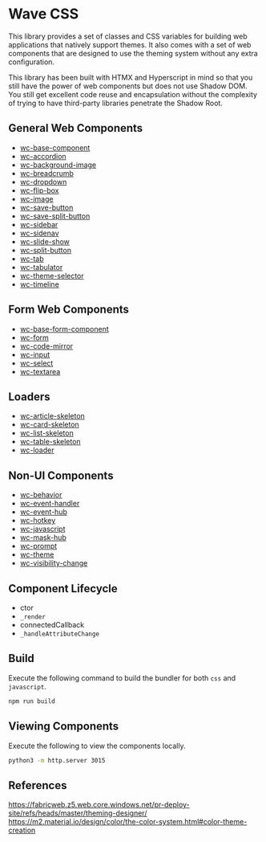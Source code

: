 # Wave CSS
This library provides a set of classes and CSS variables for building web applications that natively support themes. It also comes with a set of web components that are designed to use the theming system without any extra configuration.

This library has been built with HTMX and Hyperscript in mind so that you still have the power of web components but does not use Shadow DOM. You still get excellent code reuse and encapsulation without the complexity of trying to have third-party libraries penetrate the Shadow Root.


## General Web Components

- [wc-base-component](docs/wc-base-component.md)
- [wc-accordion](docs/wc-accordion.md)
- [wc-background-image](docs/wc-background-image.md)
- [wc-breadcrumb](docs/wc-breadcrumb.md)
- [wc-dropdown](docs/wc-dropdown.md)
- [wc-flip-box](docs/wc-flip-box.md)
- [wc-image](docs/wc-image.md)
- [wc-save-button](docs/wc-save-button.md)
- [wc-save-split-button](docs/wc-save-split-button.md)
- [wc-sidebar](docs/wc-sidebar.md)
- [wc-sidenav](docs/wc-sidenav.md)
- [wc-slide-show](docs/wc-slide-show.md)
- [wc-split-button](docs/wc-split-button.md)
- [wc-tab](docs/wc-tab.md)
- [wc-tabulator](docs/wc-tabulator.md)
- [wc-theme-selector](docs/wc-theme-selector.md)
- [wc-timeline](docs/wc-timeline.md)


## Form Web Components
- [wc-base-form-component](docs/wc-base-form-component.md)
- [wc-form](docs/wc-form.md)
- [wc-code-mirror](docs/wc-code-mirror.md)
- [wc-input](docs/wc-input.md)
- [wc-select](docs/wc-select.md)
- [wc-textarea](docs/wc-textarea.md)


## Loaders
- [wc-article-skeleton](docs/wc-article-skeleton.md)
- [wc-card-skeleton](docs/wc-card-skeleton.md)
- [wc-list-skeleton](docs/wc-list-skeleton.md)
- [wc-table-skeleton](docs/wc-table-skeleton.md)
- [wc-loader](docs/wc-loader.md)


## Non-UI Components
- [wc-behavior](docs/wc-behavior.md)
- [wc-event-handler](docs/wc-event-handler.md)
- [wc-event-hub](docs/wc-event-hub.md)
- [wc-hotkey](docs/wc-hotkey.md)
- [wc-javascript](docs/wc-javascript.md)
- [wc-mask-hub](docs/wc-mask-hub.md)
- [wc-prompt](docs/wc-prompt.md)
- [wc-theme](docs/wc-theme.md)
- [wc-visibility-change](docs/wc-visibility-change.md)


## Component Lifecycle
- ctor
- `_render`
- connectedCallback
- `_handleAttributeChange`



## Build
Execute the following command to build the bundler for both `css` and `javascript`.

```bash
npm run build
```

## Viewing Components
Execute the following to view the components locally.

```bash
python3 -m http.server 3015
```


## References
https://fabricweb.z5.web.core.windows.net/pr-deploy-site/refs/heads/master/theming-designer/
https://m2.material.io/design/color/the-color-system.html#color-theme-creation
